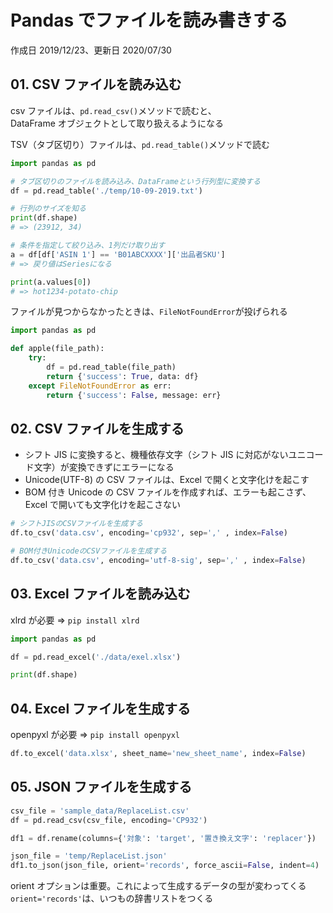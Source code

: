 # Pandas でファイルを読み書きする

作成日 2019/12/23、更新日 2020/07/30

## 01. CSV ファイルを読み込む

csv ファイルは、`pd.read_csv()`メソッドで読むと、\
DataFrame オブジェクトとして取り扱えるようになる

TSV（タブ区切り）ファイルは、`pd.read_table()`メソッドで読む

```python
import pandas as pd

# タブ区切りのファイルを読み込み、DataFrameという行列型に変換する
df = pd.read_table('./temp/10-09-2019.txt')

# 行列のサイズを知る
print(df.shape)
# => (23912, 34)

# 条件を指定して絞り込み、1列だけ取り出す
a = df[df['ASIN 1'] == 'B01ABCXXXX']['出品者SKU']
# => 戻り値はSeriesになる

print(a.values[0])
# => hot1234-potato-chip
```

ファイルが見つからなかったときは、`FileNotFoundError`が投げられる

```python
import pandas as pd

def apple(file_path):
    try:
        df = pd.read_table(file_path)
        return {'success': True, data: df}
    except FileNotFoundError as err:
        return {'success': False, message: err}
```

## 02. CSV ファイルを生成する

- シフト JIS に変換すると、機種依存文字（シフト JIS に対応がないユニコード文字）が変換できずにエラーになる
- Unicode(UTF-8) の CSV ファイルは、Excel で開くと文字化けを起こす
- BOM 付き Unicode の CSV ファイルを作成すれば、エラーも起こさず、Excel で開いても文字化けを起こさない

```python
# シフトJISのCSVファイルを生成する
df.to_csv('data.csv', encoding='cp932', sep=',' , index=False)

# BOM付きUnicodeのCSVファイルを生成する
df.to_csv('data.csv', encoding='utf-8-sig', sep=',' , index=False)
```

## 03. Excel ファイルを読み込む

xlrd が必要 => `pip install xlrd`

```python
import pandas as pd

df = pd.read_excel('./data/exel.xlsx')

print(df.shape)
```

## 04. Excel ファイルを生成する

openpyxl が必要 => `pip install openpyxl`

```python
df.to_excel('data.xlsx', sheet_name='new_sheet_name', index=False)
```

## 05. JSON ファイルを生成する

```python
csv_file = 'sample_data/ReplaceList.csv'
df = pd.read_csv(csv_file, encoding='CP932')

df1 = df.rename(columns={'対象': 'target', '置き換え文字': 'replacer'})

json_file = 'temp/ReplaceList.json'
df1.to_json(json_file, orient='records', force_ascii=False, indent=4)
```

orient オプションは重要。これによって生成するデータの型が変わってくる\
`orient='records'`は、いつもの辞書リストをつくる
